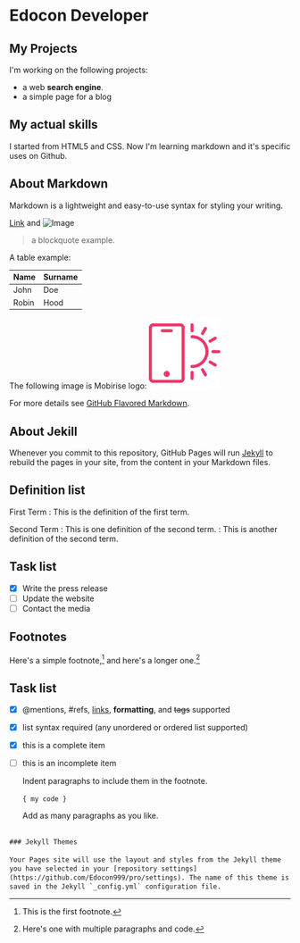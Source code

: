 # Edocon Developer

## My Projects

I'm working on the following projects: 
* a web **search engine**.
* a simple page for a blog

## My actual skills

I started from HTML5 and CSS. Now I'm learning markdown and it's specific uses on Github.

## About Markdown

Markdown is a lightweight and easy-to-use syntax for styling your writing. 

[Link](url) and ![Image](src)

> a blockquote example.

A table example:

| Name      | Surname |
| ----- | ----- |
| John      | Doe       |
| Robin   | Hood        |

The following image is Mobirise logo:
![logo](logo2.png)

For more details see [GitHub Flavored Markdown](https://guides.github.com/features/mastering-markdown/).

## About Jekill

Whenever you commit to this repository, GitHub Pages will run [Jekyll](https://jekyllrb.com/) to rebuild the pages in your site, from the content in your Markdown files.

## Definition list

First Term
: This is the definition of the first term.

Second Term
: This is one definition of the second term.
: This is another definition of the second term.

## Task list

- [x] Write the press release
- [ ] Update the website
- [ ] Contact the media

## Footnotes

Here's a simple footnote,[^1] and here's a longer one.[^bignote]

[^1]: This is the first footnote.

[^bignote]: Here's one with multiple paragraphs and code.

## Task list

- [x] @mentions, #refs, [links](), **formatting**, and <del>tags</del> supported
- [x] list syntax required (any unordered or ordered list supported)
- [x] this is a complete item
- [ ] this is an incomplete item

    Indent paragraphs to include them in the footnote.

    `{ my code }`

    Add as many paragraphs as you like.

```

### Jekyll Themes

Your Pages site will use the layout and styles from the Jekyll theme you have selected in your [repository settings](https://github.com/Edocon999/pro/settings). The name of this theme is saved in the Jekyll `_config.yml` configuration file.
